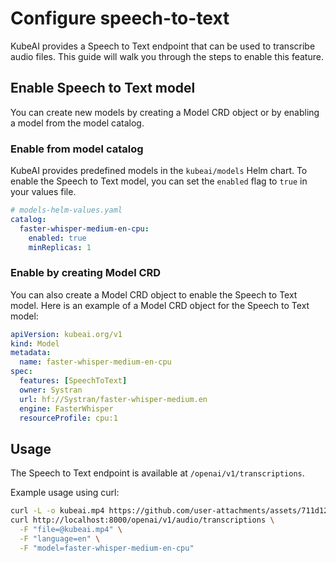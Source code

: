 # Configure speech-to-text

KubeAI provides a Speech to Text endpoint that can be used to transcribe audio files. This guide will walk you through the steps to enable this feature.

## Enable Speech to Text model
You can create new models by creating a Model CRD object or by enabling a model from the model catalog.

### Enable from model catalog
KubeAI provides predefined models in the `kubeai/models` Helm chart. To enable the Speech to Text model, you can set the `enabled` flag to `true` in your values file.

```yaml
# models-helm-values.yaml
catalog:
  faster-whisper-medium-en-cpu:
    enabled: true
    minReplicas: 1
```

### Enable by creating Model CRD
You can also create a Model CRD object to enable the Speech to Text model. Here is an example of a Model CRD object for the Speech to Text model:

```yaml
apiVersion: kubeai.org/v1
kind: Model
metadata:
  name: faster-whisper-medium-en-cpu
spec:
  features: [SpeechToText]
  owner: Systran
  url: hf://Systran/faster-whisper-medium.en
  engine: FasterWhisper
  resourceProfile: cpu:1
```

## Usage
The Speech to Text endpoint is available at `/openai/v1/transcriptions`.

Example usage using curl:

```bash
curl -L -o kubeai.mp4 https://github.com/user-attachments/assets/711d1279-6af9-4c6c-a052-e59e7730b757
curl http://localhost:8000/openai/v1/audio/transcriptions \
  -F "file=@kubeai.mp4" \
  -F "language=en" \
  -F "model=faster-whisper-medium-en-cpu"
```
